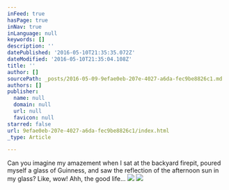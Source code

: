 ```yaml
---
inFeed: true
hasPage: true
inNav: true
inLanguage: null
keywords: []
description: ''
datePublished: '2016-05-10T21:35:35.072Z'
dateModified: '2016-05-10T21:35:04.108Z'
title: ''
author: []
sourcePath: _posts/2016-05-09-9efae0eb-207e-4027-a6da-fec9be8826c1.md
authors: []
publisher:
  name: null
  domain: null
  url: null
  favicon: null
starred: false
url: 9efae0eb-207e-4027-a6da-fec9be8826c1/index.html
_type: Article

---
```

Can you imagine my amazement when I sat at the backyard firepit, poured myself a glass of Guinness, and saw the reflection of the afternoon sun in my glass? Like, wow! Ahh, the good life...
![](https://the-grid-user-content.s3-us-west-2.amazonaws.com/f2b17cc3-2d5d-4721-b52c-2317166de6ba.jpg)
![](https://the-grid-user-content.s3-us-west-2.amazonaws.com/1a06f3e9-f33b-48e7-8a3f-ccd681e8df3e.jpg)